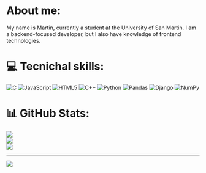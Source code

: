 # About me:
My name is Martin, currently a student at the University of San Martin. I am a backend-focused developer, but I also have knowledge of frontend technologies.


# 💻 Tecnichal skills:
![C](https://img.shields.io/badge/c-%2300599C.svg?style=for-the-badge&logo=c&logoColor=white) ![JavaScript](https://img.shields.io/badge/javascript-%23323330.svg?style=for-the-badge&logo=javascript&logoColor=%23F7DF1E) ![HTML5](https://img.shields.io/badge/html5-%23E34F26.svg?style=for-the-badge&logo=html5&logoColor=white) ![C++](https://img.shields.io/badge/c++-%2300599C.svg?style=for-the-badge&logo=c%2B%2B&logoColor=white) ![Python](https://img.shields.io/badge/python-3670A0?style=for-the-badge&logo=python&logoColor=ffdd54) ![Pandas](https://img.shields.io/badge/pandas-%23150458.svg?style=for-the-badge&logo=pandas&logoColor=white) ![Django](https://img.shields.io/badge/django-%23092E20.svg?style=for-the-badge&logo=django&logoColor=white) ![NumPy](https://img.shields.io/badge/numpy-%23013243.svg?style=for-the-badge&logo=numpy&logoColor=white)
# 📊 GitHub Stats:
![](https://github-readme-stats.vercel.app/api?username=Martinschubert04&theme=transparent&hide_border=true&include_all_commits=false&count_private=false)<br/>
![](https://github-readme-streak-stats.herokuapp.com/?user=Martinschubert04&theme=transparent&hide_border=true)<br/>
![](https://github-readme-stats.vercel.app/api/top-langs/?username=Martinschubert04&theme=transparent&hide_border=true&include_all_commits=false&count_private=false&layout=compact)

---
[![](https://visitcount.itsvg.in/api?id=Martinschubert04&icon=0&color=0)](https://visitcount.itsvg.in)

<!-- Proudly created with GPRM ( https://gprm.itsvg.in ) -->
<!---
MartinSchubert04/MartinSchubert04 is a ✨ special ✨ repository because its `README.md` (this file) appears on your GitHub profile.
You can click the Preview link to take a look at your changes.
--->
